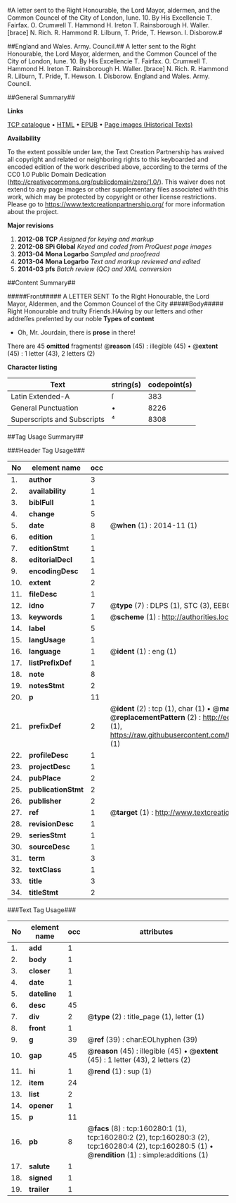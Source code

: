 #A letter sent to the Right Honourable, the Lord Mayor, aldermen, and the Common Councel of the City of London, Iune. 10. By His Excellencie T. Fairfax. O. Crumwell T. Hammond H. Ireton T. Rainsborough H. Waller. [brace] N. Rich. R. Hammond R. Lilburn, T. Pride, T. Hewson. I. Disborow.#

##England and Wales. Army. Council.##
A letter sent to the Right Honourable, the Lord Mayor, aldermen, and the Common Councel of the City of London, Iune. 10. By His Excellencie T. Fairfax. O. Crumwell T. Hammond H. Ireton T. Rainsborough H. Waller. [brace] N. Rich. R. Hammond R. Lilburn, T. Pride, T. Hewson. I. Disborow.
England and Wales. Army. Council.

##General Summary##

**Links**

[TCP catalogue](http://www.ota.ox.ac.uk/tcp/)  • 
[HTML](http://tei.it.ox.ac.uk/tcp/Texts-HTML/free/A88/A88024.html)  • 
[EPUB](http://tei.it.ox.ac.uk/tcp/Texts-EPUB/free/A88/A88024.epub) • 
[Page images (Historical Texts)](https://historicaltexts.jisc.ac.uk/eebo-99862070e)

**Availability**

To the extent possible under law, the Text Creation Partnership has waived all copyright and related or neighboring rights to this keyboarded and encoded edition of the work described above, according to the terms of the CC0 1.0 Public Domain Dedication (http://creativecommons.org/publicdomain/zero/1.0/). This waiver does not extend to any page images or other supplementary files associated with this work, which may be protected by copyright or other license restrictions. Please go to https://www.textcreationpartnership.org/ for more information about the project.

**Major revisions**

1. __2012-08__ __TCP__ *Assigned for keying and markup*
1. __2012-08__ __SPi Global__ *Keyed and coded from ProQuest page images*
1. __2013-04__ __Mona Logarbo__ *Sampled and proofread*
1. __2013-04__ __Mona Logarbo__ *Text and markup reviewed and edited*
1. __2014-03__ __pfs__ *Batch review (QC) and XML conversion*

##Content Summary##

#####Front#####
A LETTER SENT To the Right Honourable, the Lord Mayor, Aldermen, and the Common Councel of the City 
#####Body#####
Right Honourable and truſty Friends.HAving by our letters and other addreſſes preſented by our noble
**Types of content**

  * Oh, Mr. Jourdain, there is **prose** in there!

There are 45 **omitted** fragments! 
 @__reason__ (45) : illegible (45)  •  @__extent__ (45) : 1 letter (43), 2 letters (2)

**Character listing**


|Text|string(s)|codepoint(s)|
|---|---|---|
|Latin Extended-A|ſ|383|
|General Punctuation|•|8226|
|Superscripts             and Subscripts|⁴|8308|

##Tag Usage Summary##

###Header Tag Usage###

|No|element name|occ|attributes|
|---|---|---|---|
|1.|__author__|3||
|2.|__availability__|1||
|3.|__biblFull__|1||
|4.|__change__|5||
|5.|__date__|8| @__when__ (1) : 2014-11 (1)|
|6.|__edition__|1||
|7.|__editionStmt__|1||
|8.|__editorialDecl__|1||
|9.|__encodingDesc__|1||
|10.|__extent__|2||
|11.|__fileDesc__|1||
|12.|__idno__|7| @__type__ (7) : DLPS (1), STC (3), EEBO-CITATION (1), PROQUEST (1), VID (1)|
|13.|__keywords__|1| @__scheme__ (1) : http://authorities.loc.gov/ (1)|
|14.|__label__|5||
|15.|__langUsage__|1||
|16.|__language__|1| @__ident__ (1) : eng (1)|
|17.|__listPrefixDef__|1||
|18.|__note__|8||
|19.|__notesStmt__|2||
|20.|__p__|11||
|21.|__prefixDef__|2| @__ident__ (2) : tcp (1), char (1)  •  @__matchPattern__ (2) : ([0-9\-]+):([0-9IVX]+) (1), (.+) (1)  •  @__replacementPattern__ (2) : http://eebo.chadwyck.com/downloadtiff?vid=$1&page=$2 (1), https://raw.githubusercontent.com/textcreationpartnership/Texts/master/tcpchars.xml#$1 (1)|
|22.|__profileDesc__|1||
|23.|__projectDesc__|1||
|24.|__pubPlace__|2||
|25.|__publicationStmt__|2||
|26.|__publisher__|2||
|27.|__ref__|1| @__target__ (1) : http://www.textcreationpartnership.org/docs/. (1)|
|28.|__revisionDesc__|1||
|29.|__seriesStmt__|1||
|30.|__sourceDesc__|1||
|31.|__term__|3||
|32.|__textClass__|1||
|33.|__title__|3||
|34.|__titleStmt__|2||


###Text Tag Usage###

|No|element name|occ|attributes|
|---|---|---|---|
|1.|__add__|1||
|2.|__body__|1||
|3.|__closer__|1||
|4.|__date__|1||
|5.|__dateline__|1||
|6.|__desc__|45||
|7.|__div__|2| @__type__ (2) : title_page (1), letter (1)|
|8.|__front__|1||
|9.|__g__|39| @__ref__ (39) : char:EOLhyphen (39)|
|10.|__gap__|45| @__reason__ (45) : illegible (45)  •  @__extent__ (45) : 1 letter (43), 2 letters (2)|
|11.|__hi__|1| @__rend__ (1) : sup (1)|
|12.|__item__|24||
|13.|__list__|2||
|14.|__opener__|1||
|15.|__p__|11||
|16.|__pb__|8| @__facs__ (8) : tcp:160280:1 (1), tcp:160280:2 (2), tcp:160280:3 (2), tcp:160280:4 (2), tcp:160280:5 (1)  •  @__rendition__ (1) : simple:additions (1)|
|17.|__salute__|1||
|18.|__signed__|1||
|19.|__trailer__|1||
